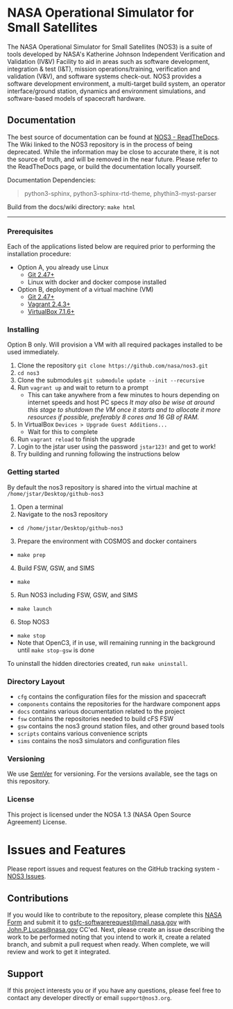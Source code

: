 # NASA Operational Simulator for Small Satellites
The NASA Operational Simulator for Small Satellites (NOS3) is a suite of tools developed by NASA's Katherine Johnson Independent Verification and Validation (IV&V) Facility to aid in areas such as software development, integration & test (I&T), mission operations/training, verification and validation (V&V), and software systems check-out. 
NOS3 provides a software development environment, a multi-target build system, an operator interface/ground station, dynamics and environment simulations, and software-based models of spacecraft hardware.

## Documentation
The best source of documentation can be found at [NOS3 - ReadTheDocs](https://nos3.readthedocs.io/en/latest/).  The Wiki linked to the NOS3 repository is in the process of being deprecated.  While the information may be close to accurate there, it is not the source of truth, and will be removed in the near future.  Please refer to the ReadTheDocs page, or build the documentation locally yourself.

Documentation Dependencies:
> python3-sphinx, python3-sphinx-rtd-theme, phythin3-myst-parser

Build from the docs/wiki directory:  `make html`

---


### Prerequisites
Each of the applications listed below are required prior to performing the installation procedure:
* Option A, you already use Linux
  * [Git 2.47+](https://git-scm.com/)
  * Linux with docker and docker compose installed
* Option B, deployment of a virtual machine (VM)
  * [Git 2.47+](https://git-scm.com/)
  * [Vagrant 2.4.3+](https://www.vagrantup.com/)
  * [VirtualBox 7.1.6+](https://www.virtualbox.org/)

### Installing
Option B only.
Will provision a VM with all required packages installed to be used immediately.
1. Clone the repository `git clone https://github.com/nasa/nos3.git`
2. `cd nos3`
3. Clone the submodules `git submodule update --init --recursive`
4. Run `vagrant up` and wait to return to a prompt
    - This can take anywhere from a few minutes to hours depending on internet speeds and host PC specs
_It may also be wise at around this stage to shutdown the VM once it starts and to allocate it more resources if possible, preferably 8 cores and 16 GB of RAM._
5. In VirtualBox `Devices > Upgrade Guest Additions...`
	- Wait for this to complete
6. Run `vagrant reload` to finish the upgrade
7. Login to the jstar user using the password `jstar123!` and get to work!
8. Try building and running following the instructions below

### Getting started
By default the nos3 repository is shared into the virtual machine at `/home/jstar/Desktop/github-nos3`
1. Open a terminal
2. Navigate to the nos3 repository
  - `cd /home/jstar/Desktop/github-nos3`
3. Prepare the environment with COSMOS and docker containers
  - `make prep`
4. Build FSW, GSW, and SIMS
  - `make`
5. Run NOS3 including FSW, GSW, and SIMS
  - `make launch`
6. Stop NOS3
  - `make stop`
  - Note that OpenC3, if in use, will remaining running in the background until `make stop-gsw` is done

To uninstall the hidden directories created, run `make uninstall`.

### Directory Layout
* `cfg` contains the configuration files for the mission and spacecraft
* `components` contains the repositories for the hardware component apps
* `docs` contains various documentation related to the project
* `fsw` contains the repositories needed to build cFS FSW
* `gsw` contains the nos3 ground station files, and other ground based tools
* `scripts` contains various convenience scripts
* `sims` contains the nos3 simulators and configuration files

### Versioning
We use [SemVer](http://semver.org/) for versioning. For the versions available, see the tags on this repository.

### License
This project is licensed under the NOSA 1.3 (NASA Open Source Agreement) License. 

# Issues and Features
Please report issues and request features on the GitHub tracking system - [NOS3 Issues](https://www.github.com/nasa/nos3/issues).

## Contributions
If you would like to contribute to the repository, please complete this [NASA Form][def] and submit it to gsfc-softwarerequest@mail.nasa.gov with John.P.Lucas@nasa.gov CC'ed.
Next, please create an issue describing the work to be performed noting that you intend to work it, create a related branch, and submit a pull request when ready. When complete, we will review and work to get it integrated.

## Support
If this project interests you or if you have any questions, please feel free to contact any developer directly or email `support@nos3.org`.


[def]: https://github.com/nasa/nos3/files/14578604/NOS3_Invd_CLA.pdf "NOS3 NASA Contributor Form PDF"